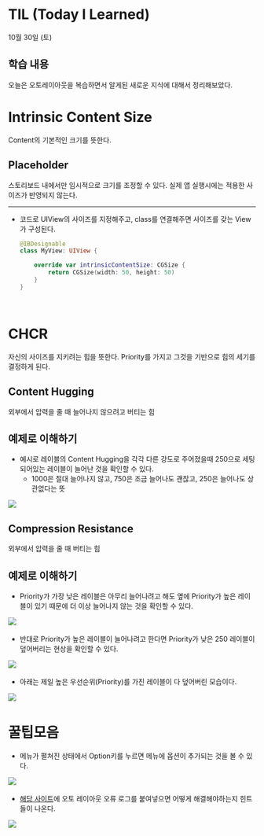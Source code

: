 # TIL (Today I Learned)

10월 30일 (토)

## 학습 내용
오늘은 오토레이아웃을 복습하면서 알게된 새로운 지식에 대해서 정리해보았다.


# Intrinsic Content Size
Content의 기본적인 크기를 뜻한다.

## Placeholder
스토리보드 내에서만 임시적으로 크기를 조정할 수 있다. 실제 앱 실행시에는 적용한 사이즈가 반영되지 않는다.

--- 

* 코드로 UIView의 사이즈를 지정해주고, class를 연결해주면 사이즈를 갖는 View가 구성된다.
    ```swift
    @IBDesignable
    class MyView: UIView {

        override var intrinsicContentSize: CGSize {
            return CGSize(width: 50, height: 50)
        }
    }
    ```
&nbsp;

# CHCR
자신의 사이즈를 지키려는 힘을 뜻한다. Priority를 가지고 그것을 기반으로 힘의 세기를 결정하게 된다.

## Content Hugging
외부에서 압력을 줄 때 늘어나지 않으려고 버티는 힘

## 예제로 이해하기
* 예시로 레이블의 Content Hugging을 각각 다른 강도로 주어졌을때 250으로 세팅되어있는 레이블이 늘어난 것을 확인할 수 있다.
    * 1000은 절대 늘어나지 않고, 750은 조금 늘어나도 괜찮고, 250은 늘어나도 상관없다는 뜻

![](https://i.imgur.com/HBs4Xtn.png)


## Compression Resistance
외부에서 압력을 줄 때 버티는 힘

## 예제로 이해하기
* Priority가 가장 낮은 레이블은 아무리 늘어나려고 해도 옆에 Priority가 높은 레이블이 있기 때문에 더 이상 늘어나지 않는 것을 확인할 수 있다.

![](https://i.imgur.com/e5gK1Sv.png)
&nbsp;


* 반대로 Priority가 높은 레이블이 늘어나려고 한다면 Priority가 낮은 250 레이블이 덮어버리는 현상을 확인할 수 있다.

![](https://i.imgur.com/y8C00rs.png)
&nbsp;


* 아래는 제일 높은 우선순위(Priority)를 가진 레이블이 다 덮어버린 모습이다.

![](https://i.imgur.com/794jWfF.png)
&nbsp;



# 꿀팁모음
* 메뉴가 펼쳐진 상태에서 Option키를 누르면 메뉴에 옵션이 추가되는 것을 볼 수 있다.

![](https://i.imgur.com/st3n9FP.gif)
&nbsp;


* [해당 사이트](www.wtfautolayout.com)에 오토 레이아웃 오류 로그를 붙여넣으면 어떻게 해결해야하는지 힌트들이 나온다.

![](https://i.imgur.com/Mq39Dcu.gif)

&nbsp;
